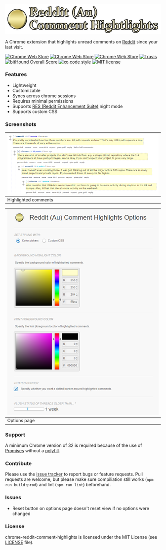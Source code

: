 ![](img/Logo.png)

A Chrome extension that highlights unread comments on [Reddit](https://www.reddit.com) since your last visit.

[![Chrome Web Store](https://img.shields.io/chrome-web-store/v/jeodebnjeecpbmbgimbpinccfkihhjid.svg)](https://chrome.google.com/webstore/detail/reddit-au-comment-highlig/jeodebnjeecpbmbgimbpinccfkihhjid)
[![Chrome Web Store](https://img.shields.io/chrome-web-store/d/jeodebnjeecpbmbgimbpinccfkihhjid.svg)](https://chrome.google.com/webstore/detail/reddit-au-comment-highlig/jeodebnjeecpbmbgimbpinccfkihhjid)
[![Chrome Web Store](https://img.shields.io/chrome-web-store/rating/jeodebnjeecpbmbgimbpinccfkihhjid.svg)](https://chrome.google.com/webstore/detail/reddit-au-comment-highlig/jeodebnjeecpbmbgimbpinccfkihhjid)
[![Travis](https://img.shields.io/travis/easyfuckingpeasy/chrome-reddit-comment-highlights.svg)](https://travis-ci.org/easyfuckingpeasy/chrome-reddit-comment-highlights)
[![bitHound Overall Score](https://www.bithound.io/github/easyfuckingpeasy/chrome-reddit-comment-highlights/badges/score.svg)](https://www.bithound.io/github/easyfuckingpeasy/chrome-reddit-comment-highlights)
[![xo code style](https://img.shields.io/badge/code%20style-%20XO-67d5c5.svg)](https://github.com/sindresorhus/xo)
[![MIT license](https://img.shields.io/github/license/easyfuckingpeasy/chrome-reddit-comment-highlights.svg)](https://github.com/easyfuckingpeasy/chrome-reddit-comment-highlights/blob/master/LICENSE)

### Features
* Lightweight
* Customizable
* Syncs across chrome sessions
* Requires minimal permissions
* Supports [RES (Reddit Enhancement Suite)](https://redditenhancementsuite.com/) night mode
* Supports custom CSS

### Screenshots
![](img/Screenshot_highlight.png) |
--------------------------------- |
Highlighted comments              |

![](img/Screenshot_options.png)   |
--------------------------------- |
Options page                      |

### Support
A minimum Chrome version of 32 is required because of the use of [Promises](https://developer.mozilla.org/en/docs/Web/JavaScript/Reference/Global_Objects/Promise) without a [polyfill](https://developer.mozilla.org/en-US/docs/Glossary/Polyfill).

### Contribute
Please use the [issue tracker](https://github.com/easyfuckingpeasy/chrome-reddit-comment-highlights/issues) to report bugs or feature requests.
Pull requests are welcome, but please make sure compiliation still works (`npm run build:prod`) and lint (`npm run lint`) beforehand.

### Issues
- Reset button on options page doesn't reset view if no options were changed

### License
chrome-reddit-comment-highlights is licensed under the MIT License (see [LICENSE](./blob/master/LICENSE) file).
